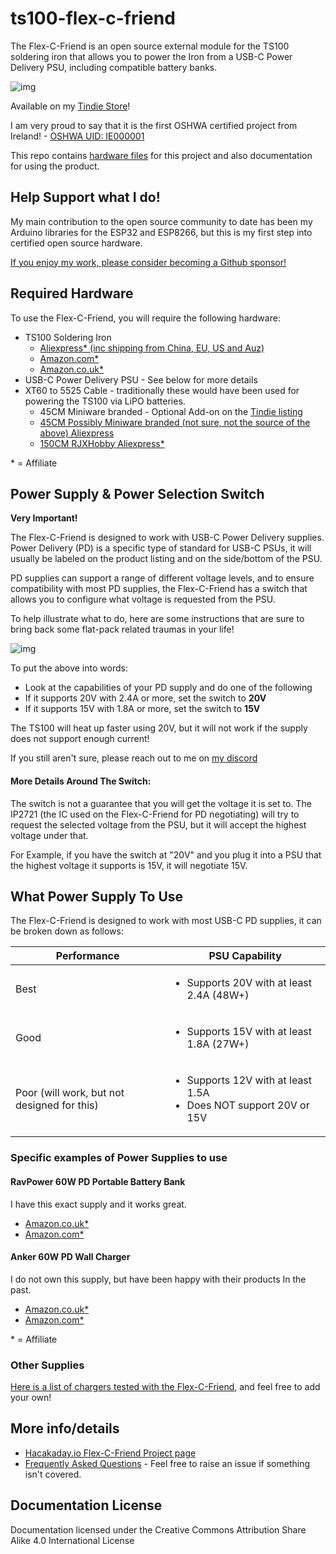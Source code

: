 # ts100-flex-c-friend
The Flex-C-Friend is an open source external module for the TS100 soldering iron that allows you to power the Iron from a USB-C Power Delivery PSU, including compatible battery banks.

![img](https://i.imgur.com/iFAO6KE.png?1)

Available on my [Tindie Store](https://www.tindie.com/products/21280/)!

I am very proud to say that it is the first OSHWA certified project from Ireland! - [OSHWA UID: IE000001](https://certification.oshwa.org/ie000001.html)

This repo contains [hardware files](hardware/README.md) for this project and also documentation for using the product.

## Help Support what I do!

My main contribution to the open source community to date has been my Arduino libraries for the ESP32 and ESP8266, but this is my first step into certified open source hardware. 

[If you enjoy my work, please consider becoming a Github sponsor!](https://github.com/sponsors/witnessmenow/)

## Required Hardware

To use the Flex-C-Friend, you will require the following hardware:

- TS100 Soldering Iron
    - [Aliexpress* (inc shipping from China, EU, US and Auz)](https://s.click.aliexpress.com/e/_dS5AyX4)
    - [Amazon.com*](https://amzn.to/2Ymc7fL)
    - [Amazon.co.uk*](https://amzn.to/31gFd1S)
- USB-C Power Delivery PSU - See below for more details
- XT60 to 5525 Cable - traditionally these would have been used for powering the TS100 via LiPO batteries. 
   - 45CM Miniware branded - Optional Add-on on the [Tindie listing](https://www.tindie.com/products/21280/)
   - [45CM Possibly Miniware branded (not sure, not the source of the above) Aliexpress](https://www.aliexpress.com/item/4000798024535.html)
   - [150CM RJXHobby Aliexpress*](https://s.click.aliexpress.com/e/_d6P4TaK)

\* = Affiliate

## Power Supply & Power Selection Switch

**Very Important!**

The Flex-C-Friend is designed to work with USB-C Power Delivery supplies. Power Delivery (PD) is a specific type of standard for USB-C PSUs, it will usually be labeled on the product listing and on the side/bottom of the PSU.

PD supplies can support a range of different voltage levels, and to ensure compatibility with most PD supplies, the Flex-C-Friend has a switch that allows you to configure what voltage is requested from the PSU.

To help illustrate what to do, here are some instructions that are sure to bring back some flat-pack related traumas in your life!

![img](https://i.imgur.com/AFrQpDM.png?1)

To put the above into words: 
- Look at the capabilities of your PD supply and do one of the following
- If it supports 20V with 2.4A or more, set the switch to **20V** 
- If it supports 15V with 1.8A or more, set the switch to **15V**

The TS100 will heat up faster using 20V, but it will not work if the supply does not support enough current!

If you still aren't sure, please reach out to me on [my discord](http://blough.ie/discord)

#### More Details Around The Switch:

The switch is not a guarantee that you will get the voltage it is set to. The IP2721 (the IC used on the Flex-C-Friend for PD negotiating) will try to request the selected voltage from the PSU, but it will accept the highest voltage under that. 

For Example, if you have the switch at "20V" and you plug it into a PSU that the highest voltage it supports is 15V, it will negotiate 15V.

## What Power Supply To Use

The Flex-C-Friend is designed to work with most USB-C PD supplies, it can be broken down as follows:

| Performance  | PSU Capability |
| ------------- | ------------- |
| Best | <ul><li>Supports 20V with at least 2.4A (48W+)</li></ul> |
| Good  | <ul><li>Supports 15V with at least 1.8A (27W+)</li></ul>  |
| Poor (will work, but not designed for this)   | <ul><li>Supports 12V with at least 1.5A</li><li>Does NOT support 20V or 15V</li></ul>  |

### Specific examples of Power Supplies to use

#### RavPower 60W PD Portable Battery Bank

I have this exact supply and it works great.

- [Amazon.co.uk*](https://amzn.to/2XsIUzt)
- [Amazon.com*](https://amzn.to/31m7jb7)

#### Anker 60W PD Wall Charger

I do not own this supply, but have been happy with their products In the past.

- [Amazon.co.uk*](https://amzn.to/2DIDNnu)
- [Amazon.com*](https://amzn.to/2XylwAs)


\* = Affiliate

### Other Supplies

[Here is a list of chargers tested with the Flex-C-Friend](https://github.com/witnessmenow/ts100-flex-c-friend/blob/master/supplies.md), and feel free to add your own!

## More info/details

- [Hacakaday.io Flex-C-Friend Project page](https://hackaday.io/project/172187-ts100-flex-c-friend)
- [Frequently Asked Questions](FAQ.md) - Feel free to raise an issue if something isn't covered.


## Documentation License

Documentation licensed under the Creative Commons Attribution Share Alike 4.0 International License
